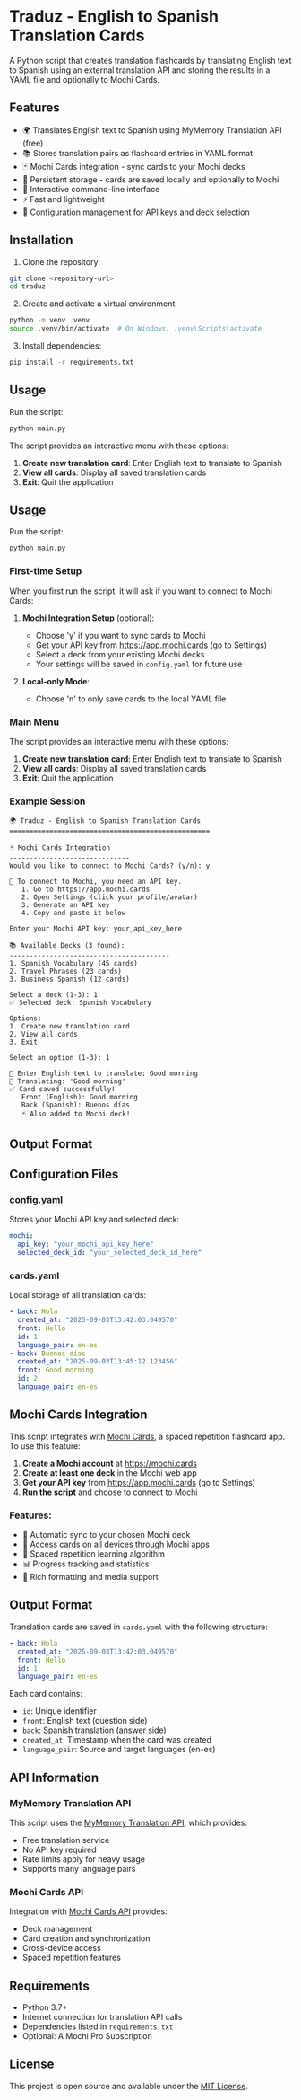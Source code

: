 # Traduz - English to Spanish Translation Cards

A Python script that creates translation flashcards by translating English text to Spanish using an external translation API and storing the results in a YAML file and optionally to Mochi Cards.

## Features

- 🌍 Translates English text to Spanish using MyMemory Translation API (free)
- 📚 Stores translation pairs as flashcard entries in YAML format
- 🃏 Mochi Cards integration - sync cards to your Mochi decks
- 💾 Persistent storage - cards are saved locally and optionally to Mochi
- 🎯 Interactive command-line interface
- ⚡ Fast and lightweight
- 🔧 Configuration management for API keys and deck selection

## Installation

1. Clone the repository:

```bash
git clone <repository-url>
cd traduz
```

2. Create and activate a virtual environment:

```bash
python -m venv .venv
source .venv/bin/activate  # On Windows: .venv\Scripts\activate
```

3. Install dependencies:

```bash
pip install -r requirements.txt
```

## Usage

Run the script:

```bash
python main.py
```

The script provides an interactive menu with these options:

1. **Create new translation card**: Enter English text to translate to Spanish
2. **View all cards**: Display all saved translation cards
3. **Exit**: Quit the application

## Usage

Run the script:

```bash
python main.py
```

### First-time Setup

When you first run the script, it will ask if you want to connect to Mochi Cards:

1. **Mochi Integration Setup** (optional):

   - Choose 'y' if you want to sync cards to Mochi
   - Get your API key from https://app.mochi.cards (go to Settings)
   - Select a deck from your existing Mochi decks
   - Your settings will be saved in `config.yaml` for future use

2. **Local-only Mode**:
   - Choose 'n' to only save cards to the local YAML file

### Main Menu

The script provides an interactive menu with these options:

1. **Create new translation card**: Enter English text to translate to Spanish
2. **View all cards**: Display all saved translation cards
3. **Exit**: Quit the application

### Example Session

```
🌍 Traduz - English to Spanish Translation Cards
==================================================

🃏 Mochi Cards Integration
------------------------------
Would you like to connect to Mochi Cards? (y/n): y

🔑 To connect to Mochi, you need an API key.
   1. Go to https://app.mochi.cards
   2. Open Settings (click your profile/avatar)
   3. Generate an API key
   4. Copy and paste it below

Enter your Mochi API key: your_api_key_here

📚 Available Decks (3 found):
----------------------------------------
1. Spanish Vocabulary (45 cards)
2. Travel Phrases (23 cards)
3. Business Spanish (12 cards)

Select a deck (1-3): 1
✅ Selected deck: Spanish Vocabulary

Options:
1. Create new translation card
2. View all cards
3. Exit

Select an option (1-3): 1

📝 Enter English text to translate: Good morning
🔄 Translating: 'Good morning'
✅ Card saved successfully!
   Front (English): Good morning
   Back (Spanish): Buenos días
   🃏 Also added to Mochi deck!
```

## Output Format

## Configuration Files

### config.yaml

Stores your Mochi API key and selected deck:

```yaml
mochi:
  api_key: "your_mochi_api_key_here"
  selected_deck_id: "your_selected_deck_id_here"
```

### cards.yaml

Local storage of all translation cards:

```yaml
- back: Hola
  created_at: "2025-09-03T13:42:03.049570"
  front: Hello
  id: 1
  language_pair: en-es
- back: Buenos días
  created_at: "2025-09-03T13:45:12.123456"
  front: Good morning
  id: 2
  language_pair: en-es
```

## Mochi Cards Integration

This script integrates with [Mochi Cards](https://mochi.cards), a spaced repetition flashcard app. To use this feature:

1. **Create a Mochi account** at https://mochi.cards
2. **Create at least one deck** in the Mochi web app
3. **Get your API key** from https://app.mochi.cards (go to Settings)
4. **Run the script** and choose to connect to Mochi

### Features:

- 🔄 Automatic sync to your chosen Mochi deck
- 📱 Access cards on all devices through Mochi apps
- 🧠 Spaced repetition learning algorithm
- 📊 Progress tracking and statistics
- 🎨 Rich formatting and media support

## Output Format

Translation cards are saved in `cards.yaml` with the following structure:

```yaml
- back: Hola
  created_at: "2025-09-03T13:42:03.049570"
  front: Hello
  id: 1
  language_pair: en-es
```

Each card contains:

- `id`: Unique identifier
- `front`: English text (question side)
- `back`: Spanish translation (answer side)
- `created_at`: Timestamp when the card was created
- `language_pair`: Source and target languages (en-es)

## API Information

### MyMemory Translation API

This script uses the [MyMemory Translation API](https://mymemory.translated.net/), which provides:

- Free translation service
- No API key required
- Rate limits apply for heavy usage
- Supports many language pairs

### Mochi Cards API

Integration with [Mochi Cards API](https://app.mochi.cards/api) provides:

- Deck management
- Card creation and synchronization
- Cross-device access
- Spaced repetition features

## Requirements

- Python 3.7+
- Internet connection for translation API calls
- Dependencies listed in `requirements.txt`
- Optional: A Mochi Pro Subscription

## License

This project is open source and available under the [MIT License](LICENSE).
